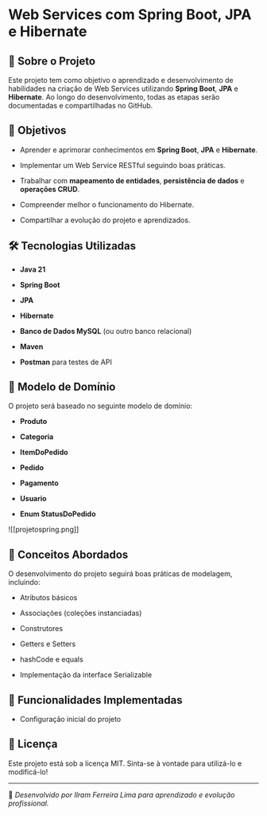 # Web Services com Spring Boot, JPA e Hibernate

## 📌 Sobre o Projeto

Este projeto tem como objetivo o aprendizado e desenvolvimento de habilidades na criação de Web Services utilizando **Spring Boot**, **JPA** e **Hibernate**. 
Ao longo do desenvolvimento, todas as etapas serão documentadas e compartilhadas no GitHub.

## 🎯 Objetivos

- Aprender e aprimorar conhecimentos em **Spring Boot**, **JPA** e **Hibernate**.
    
- Implementar um Web Service RESTful seguindo boas práticas.
    
- Trabalhar com **mapeamento de entidades**, **persistência de dados** e **operações CRUD**.
    
- Compreender melhor o funcionamento do Hibernate.
    
- Compartilhar a evolução do projeto e aprendizados.
    

## 🛠️ Tecnologias Utilizadas

- **Java 21**
    
- **Spring Boot**
    
- **JPA**
    
- **Hibernate**
    
- **Banco de Dados MySQL** (ou outro banco relacional)
    
- **Maven**
    
- **Postman** para testes de API
    

## 📝 Modelo de Domínio

O projeto será baseado no seguinte modelo de domínio:

- **Produto**
    
- **Categoria**
    
- **ItemDoPedido**
    
- **Pedido**
    
- **Pagamento**
    
- **Usuario**
    
- **Enum StatusDoPedido**
    
![[projetospring.png]]
## 📌 Conceitos Abordados

O desenvolvimento do projeto seguirá boas práticas de modelagem, incluindo:

- Atributos básicos
    
- Associações (coleções instanciadas)
    
- Construtores
    
- Getters e Setters
    
- hashCode e equals
    
- Implementação da interface Serializable
    

## 📌 Funcionalidades Implementadas

-  Configuração inicial do projeto


## 📄 Licença

Este projeto está sob a licença MIT. Sinta-se à vontade para utilizá-lo e modificá-lo!

---

📌 _Desenvolvido por Ilram Ferreira Lima para aprendizado e evolução profissional._